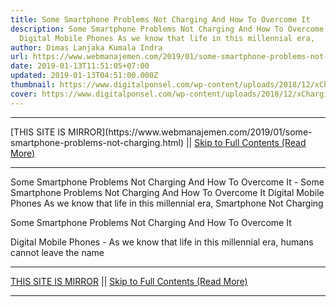 ```yaml
---
title: Some Smartphone Problems Not Charging And How To Overcome It
description: Some Smartphone Problems Not Charging And How To Overcome It
  Digital Mobile Phones As we know that life in this millennial era,
author: Dimas Lanjaka Kumala Indra
url: https://www.webmanajemen.com/2019/01/some-smartphone-problems-not-charging.html
date: 2019-01-13T11:51:05+07:00
updated: 2019-01-13T04:51:00.000Z
thumbnail: https://www.digitalponsel.com/wp-content/uploads/2018/12/xCharging-Error-1024x576.jpg.pagespeed.ic.EnaRgqXG5M.jpg
cover: https://www.digitalponsel.com/wp-content/uploads/2018/12/xCharging-Error-1024x576.jpg.pagespeed.ic.EnaRgqXG5M.jpg
---
```


<hr/> [THIS SITE IS MIRROR](https://www.webmanajemen.com/2019/01/some-smartphone-problems-not-charging.html) || <a href="https://www.webmanajemen.com/2019/01/some-smartphone-problems-not-charging.html" rel="follow" class="button" id="read-more">Skip to Full Contents (Read More)</a> <hr/> Some Smartphone Problems Not Charging And How To Overcome It - Some Smartphone Problems Not Charging And How To Overcome It Digital Mobile Phones As we know that life in this millennial era, Smartphone Not Charging
  
  
  Some Smartphone Problems Not Charging And How To Overcome It 
  
  
  Digital Mobile Phones - As we know that life in this millennial era, humans cannot leave the name  <hr/> [THIS SITE IS MIRROR](https://www.webmanajemen.com/2019/01/some-smartphone-problems-not-charging.html) || <a href="https://www.webmanajemen.com/2019/01/some-smartphone-problems-not-charging.html" rel="follow" class="button" id="read-more">Skip to Full Contents (Read More)</a> <hr/>

<script>
    if (location.host.includes('dimaslanjaka12')) {
      location.replace('https://www.webmanajemen.com/2019/01/some-smartphone-problems-not-charging.html');
    }
  </script>